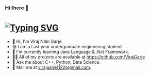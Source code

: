 ### Hi there 👋

# [![Typing SVG](https://readme-typing-svg.demolab.com/?lines=👋+Hi,+I'm+Viraj+Garje;😎+I+am+a+Last+year+undergraduate+engineering+student)](https://git.io/typing-svg)

- 👋 Hi, I'm Viraj Nitin Garje.
- 😎 I am a Last year undergraduate engineering student.
- 🌱 I'm currently learning Java Language & .Net Framework.
- 👨‍💻 All of my projects are available at https://github.com/VirajGarje
- 💬 Ask me about C++, Python, Data Science.
- 💌 Mail me at virajgarje1122@gmail.com.
